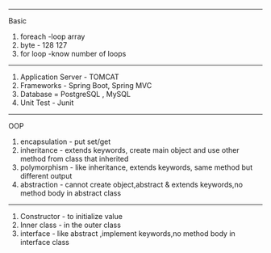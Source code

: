 
------------------------------------------------------------------------------------------------------------------------------------------------------------------------
Basic
1. foreach -loop array
2. byte - 128 127
3. for loop -know number of loops
------------------------------------------------------------------------------------------------------------------------------------------------------------------------

1. Application Server - TOMCAT
2. Frameworks - Spring Boot, Spring MVC
3. Database = PostgreSQL , MySQL
4. Unit Test - Junit
------------------------------------------------------------------------------------------------------------------------------------------------------------------------

OOP
1. encapsulation - put set/get
2. inheritance - extends keywords, create main object and use other method from class that inherited
3. polymorphism - like inheritance, extends keywords, same method but different output 
4. abstraction - cannot create object,abstract & extends keywords,no method body in abstract class

------------------------------------------------------------------------------------------------------------------------------------------------------------------------



1. Constructor - to initialize value
2. Inner class - in the outer class
3. interface - like abstract ,implement keywords,no method body in interface class
